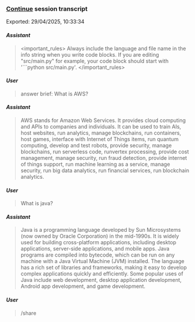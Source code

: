 ### [Continue](https://continue.dev) session transcript
 Exported: 29/04/2025, 10:33:34

#### _Assistant_

> <important_rules>
>   Always include the language and file name in the info string when you write code blocks. If you are editing "src/main.py" for example, your code block should start with '```python src/main.py'.
> </important_rules>

#### _User_

> answer brief: What is AWS?

#### _Assistant_

> AWS stands for Amazon Web Services. It provides cloud computing and APIs to companies and individuals. It can be used to train AIs, host websites, run analytics, manage blockchains, run containers, host games, interface with Internet of Things items, run quantum computing, develop and test robots, provide security, manage blockchains, run serverless code, runvertex processing, provide cost management, manage security, run fraud detection, provide internet of things support, run machine learning as a service, manage security, run big data analytics, run financial services, run blockchain analytics.
> 

#### _User_

> What is java?

#### _Assistant_

> Java is a programming language developed by Sun Microsystems (now owned by Oracle Corporation) in the mid-1990s. It is widely used for building cross-platform applications, including desktop applications, server-side applications, and mobile apps. Java programs are compiled into bytecode, which can be run on any machine with a Java Virtual Machine (JVM) installed. The language has a rich set of libraries and frameworks, making it easy to develop complex applications quickly and efficiently. Some popular uses of Java include web development, desktop application development, Android app development, and game development.
> 

#### _User_

> /share
